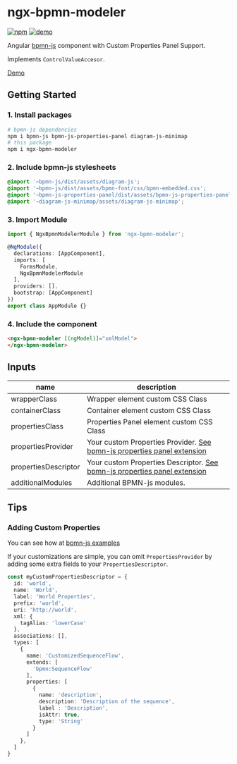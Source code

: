 
# ngx-bpmn-modeler

[![npm](https://img.shields.io/npm/v/ngx-bpmn-modeler)](https://www.npmjs.com/package/ngx-bpmn-modeler)
[![demo](https://img.shields.io/badge/-demo-ff69b4)](https://d3v0ps.github.io/ngx-bpmn-modeler)

Angular [bpmn-js](https://bpmn.io/toolkit/bpmn-js/) component with Custom Properties Panel Support.

Implements `ControlValueAccesor`.

[Demo](https://d3v0ps.github.io/ngx-bpmn-modeler)


## Getting Started

### 1. Install packages
```sh
# bpmn-js dependencies
npm i bpmn-js bpmn-js-properties-panel diagram-js-minimap
# this package
npm i ngx-bpmn-modeler
```

### 2. Include bpmn-js stylesheets

```scss
@import '~bpmn-js/dist/assets/diagram-js';
@import '~bpmn-js/dist/assets/bpmn-font/css/bpmn-embedded.css';
@import '~bpmn-js-properties-panel/dist/assets/bpmn-js-properties-panel.css';
@import '~diagram-js-minimap/assets/diagram-js-minimap';
```

### 3. Import Module
```typescript
import { NgxBpmnModelerModule } from 'ngx-bpmn-modeler';

@NgModule({
  declarations: [AppComponent],
  imports: [
    FormsModule,
    NgxBpmnModelerModule
  ],
  providers: [],
  bootstrap: [AppComponent]
})
export class AppModule {}
```

### 4. Include the component

```html
<ngx-bpmn-modeler [(ngModel)]="xmlModel">
</ngx-bpmn-modeler>
```

## Inputs

| name | description |
| ---- | ----------- |
| wrapperClass | Wrapper element custom CSS Class |
| containerClass | Container element custom CSS Class |
| propertiesClass | Properties Panel element custom CSS Class |
| propertiesProvider | Your custom Properties Provider. [See bpmn-js properties panel extension](https://github.com/bpmn-io/bpmn-js-examples/tree/master/properties-panel-extension) |
| propertiesDescriptor | Your custom Properties Descriptor. [See bpmn-js properties panel extension](https://github.com/bpmn-io/bpmn-js-examples/tree/master/properties-panel-extension) |
| additionalModules | Additional BPMN-js modules. |

## Tips

### Adding Custom Properties

You can see how at [bpmn-js examples](https://github.com/bpmn-io/bpmn-js-examples/tree/master/properties-panel-extension)

If your customizations are simple, you can omit `PropertiesProvider` by adding some extra fields to your `PropertiesDescriptor`.

```typescript
const myCustomPropertiesDescriptor = {
  id: 'world',
  name: 'World',
  label: 'World Properties',
  prefix: 'world',
  uri: 'http://world',
  xml: {
    tagAlias: 'lowerCase'
  },
  associations: [],
  types: [
    {
      name: 'CustomizedSequenceFlow',
      extends: [
        'bpmn:SequenceFlow'
      ],
      properties: [
        {
          name: 'description',
          description: 'Description of the sequence',
          label : 'Description',
          isAttr: true,
          type: 'String'
        }
      ]
    },
  ]
}
```
